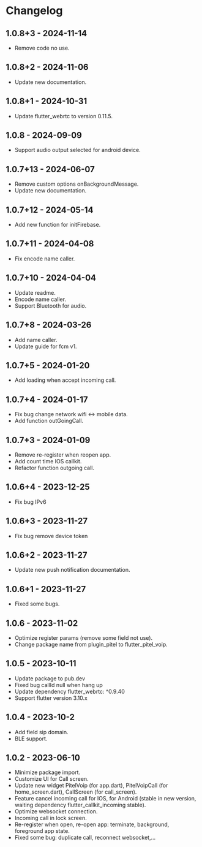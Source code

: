 # Changelog

## 1.0.8+3 - 2024-11-14

- Remove code no use.

## 1.0.8+2 - 2024-11-06

- Update new documentation.

## 1.0.8+1 - 2024-10-31

- Update flutter_webrtc to version 0.11.5.

## 1.0.8 - 2024-09-09

- Support audio output selected for android device.

## 1.0.7+13 - 2024-06-07

- Remove custom options onBackgroundMessage.
- Update new documentation.

## 1.0.7+12 - 2024-05-14

- Add new function for initFirebase.

## 1.0.7+11 - 2024-04-08

- Fix encode name caller.

## 1.0.7+10 - 2024-04-04

- Update readme.
- Encode name caller.
- Support Bluetooth for audio.

## 1.0.7+8 - 2024-03-26

- Add name caller.
- Update guide for fcm v1.

## 1.0.7+5 - 2024-01-20

- Add loading when accept incoming call.

## 1.0.7+4 - 2024-01-17

- Fix bug change network wifi <-> mobile data.
- Add function outGoingCall.

## 1.0.7+3 - 2024-01-09

- Remove re-register when reopen app.
- Add count time IOS callkit.
- Refactor function outgoing call.

## 1.0.6+4 - 2023-12-25

- Fix bug IPv6

## 1.0.6+3 - 2023-11-27

- Fix bug remove device token

## 1.0.6+2 - 2023-11-27

- Update new push notification documentation.

## 1.0.6+1 - 2023-11-27

- Fixed some bugs.

## 1.0.6 - 2023-11-02

- Optimize register params (remove some field not use).
- Change package name from plugin_pitel to flutter_pitel_voip.

## 1.0.5 - 2023-10-11

- Update package to pub.dev
- Fixed bug callId null when hang up
- Update dependency flutter_webrtc: ^0.9.40
- Support flutter version 3.10.x

## 1.0.4 - 2023-10-2

- Add field sip domain.
- BLE support.

## 1.0.2 - 2023-06-10

- Minimize package import.
- Customize UI for Call screen.
- Update new widget PitelVoip (for app.dart), PitelVoipCall (for home_screen.dart), CallScreen (for call_screen).
- Feature cancel incoming call for IOS, for Android (stable in new version, waiting dependency flutter_callkit_incoming stable).
- Optimize websocket connection.
- Incoming call in lock screen.
- Re-register when open, re-open app: terminate, background, foreground app state.
- Fixed some bug: duplicate call, reconnect websocket,...
